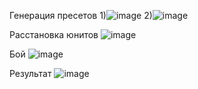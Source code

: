 Генерация пресетов
1)![image](https://github.com/user-attachments/assets/de863b81-5159-4503-a7fb-9cec35a2cf30)
2)![image](https://github.com/user-attachments/assets/da782bb9-7fae-4bc2-89d4-bc6763935a95)

Расстановка юнитов
![image](https://github.com/user-attachments/assets/b3a8abb7-f311-4853-b9a5-af9c906e4021)

Бой
![image](https://github.com/user-attachments/assets/a59afe56-0e8d-4026-a0ea-2c225125ec99)

Результат
![image](https://github.com/user-attachments/assets/3eeb5098-61ec-4b1f-aeb1-85b1ea245a27)


